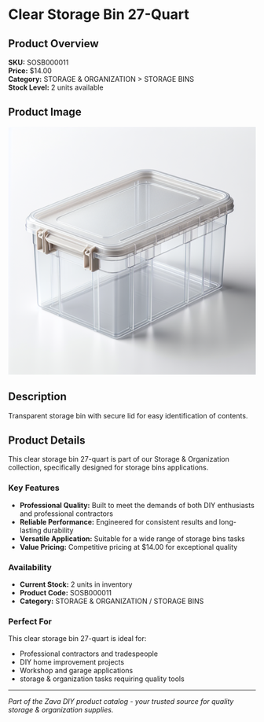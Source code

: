 # Clear Storage Bin 27-Quart

## Product Overview

**SKU:** SOSB000011  
**Price:** $14.00  
**Category:** STORAGE & ORGANIZATION > STORAGE BINS  
**Stock Level:** 2 units available  

## Product Image

![Clear Storage Bin 27-Quart](https://raw.githubusercontent.com/microsoft/ai-tour-26-zava-diy-dataset-plus-mcp/refs/heads/main/images/storage_%26_organization_storage_bins_clear_storage_bin_27_quart_20250620_221355.png)

## Description

Transparent storage bin with secure lid for easy identification of contents.

## Product Details

This clear storage bin 27-quart is part of our Storage & Organization collection, specifically designed for storage bins applications. 

### Key Features

- **Professional Quality:** Built to meet the demands of both DIY enthusiasts and professional contractors
- **Reliable Performance:** Engineered for consistent results and long-lasting durability
- **Versatile Application:** Suitable for a wide range of storage bins tasks
- **Value Pricing:** Competitive pricing at $14.00 for exceptional quality

### Availability

- **Current Stock:** 2 units in inventory
- **Product Code:** SOSB000011
- **Category:** STORAGE & ORGANIZATION / STORAGE BINS

### Perfect For

This clear storage bin 27-quart is ideal for:
- Professional contractors and tradespeople
- DIY home improvement projects  
- Workshop and garage applications
- storage & organization tasks requiring quality tools

---

*Part of the Zava DIY product catalog - your trusted source for quality storage & organization supplies.*
